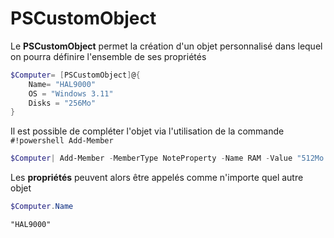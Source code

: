 # PSCustomObject

Le **PSCustomObject** permet la création d'un objet personnalisé dans lequel on pourra définire l'ensemble de ses propriétés

```powershell
$Computer= [PSCustomObject]@{
    Name= "HAL9000"
    OS = "Windows 3.11"
    Disks = "256Mo"
}

```

Il est possible de compléter l'objet via l'utilisation de la commande `#!powershell Add-Member`

```powershell
$Computer| Add-Member -MemberType NoteProperty -Name RAM -Value "512Mo
```



Les **propriétés** peuvent alors être appelés comme n'importe quel autre objet

```powershell
$Computer.Name
```


```text title="Output ❱"
"HAL9000"
```